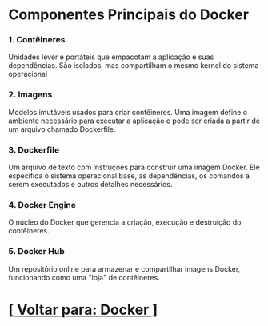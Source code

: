 # Componentes Principais do Docker

### 1. Contêineres

Unidades lever e portáteis que empacotam a aplicação e suas dependências. São isolados, mas compartilham o mesmo kernel do sistema operacional

### 2. Imagens

Modelos imutáveis usados para criar contêineres. Uma imagem define o ambiente necessário para executar a aplicação e pode ser criada a partir de um arquivo chamado Dockerfile.

### 3. Dockerfile

Um arquivo de texto com instruções para construir uma imagem Docker. Ele especifica o sistema operacional base, as dependências, os comandos a serem executados e outros detalhes necessários.

### 4. Docker Engine

O núcleo do Docker que gerencia a criação, execução e destruição do contêineres.

### 5. Docker Hub

Um repositório online para armazenar e compartilhar imagens Docker, funcionando como uma "loja" de contêineres.

# [[ Voltar para: Docker ]](./1-docker.md)